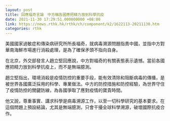 ```yaml
---
layout: post
title: 回應福奇言論　中方稱各國應把精力放到科學抗疫
date: 2021-11-30 17:29:51.000000000 +08:00
link: https://news.rthk.hk/rthk/ch/component/k2/1622113-20211130.htm
categories: rthk
---
```


美國國家過敏症和傳染病研究所所長福奇，就病毒溯源問題指責中國，並指中方對華南海鮮市場進行消殺處理，是為了確保矛頭不指向自身。

在北京，外交部發言人趙立堅回應說，中方對福奇的有關表態表示遺憾。當前各國應把精力放到科學抗疫上，而不是無端臆測。

趙立堅指出，環境消殺是疫情防控的重要手段，能有效清除和阻斷病毒的傳播，是被世界各國廣泛採用的科學、專業做法。中方的防控措施和防控經驗，為世界守住了疫情防控的關鍵防線，為各國爭取了應對疫情的寶貴時間。

他又說，尊重事實、講求科學是病毒溯源工作，以至一切科學研究的基本要求。在這個問題上預設結論，尤其是無端臆測，只會干擾全球科學溯源，破壞國際抗疫合作。
